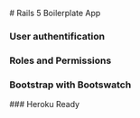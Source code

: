 # Rails 5 Boilerplate App

### User authentification
### Roles and Permissions
### Bootstrap with Bootswatch 
### Heroku Ready